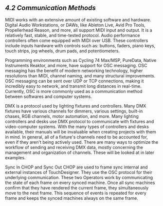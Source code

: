 
## *4.2 Communication Methods*

MIDI works with an extensive amount of existing software and hardware. Digital Audio Workstations, or DAWs, like Ableton Live, Avid Pro Tools, Propellerhead Reason, and more, all support MIDI input and output. It is a relatively fast, stable, and time-tested protocol. Audio performance controllers often come equipped with MIDI over USB. These controllers include inputs hardware with controls such as: buttons, faders, piano keys, touch strips, jog wheels, drum pads, and potentiometers.

Programming environments such as Cycling 74 Max/MSP, PureData, Native Instruments Reaktor, and more, have support for OSC messaging. OSC messaging has the benefit of modern networking technology, higher resolutions than MIDI, channel naming, and many structural improvements. OSC messaging can be sent over UDP or TCP connections, making it incredibly easy to network, and transmit long distances in real-time. Currently, OSC is more commonly used as a communication method between softwares and computer systems.

DMX is a protocol used by lighting fixtures and controllers. Many DMX fixtures have various channels for dimmers, various settings, built-in chases, RGB channels, motor automation, and more. Many lighting controllers and desks use DMX protocol to communicate with fixtures and video-computer systems. With the many types of controllers and desks available, their manuals will be invaluable when creating projects with them in mind. In general, all of a fixture's channels need to be accounted for, even if they aren't being actively used. There are many ways to optimize the workflow of sending and receiving DMX data, mostly concerning the management and organization of channels. These will be looked at in later examples.

Sync In CHOP and Sync Out CHOP are used to frame sync internal and external instances of TouchDesigner. They use the OSC protocol for their underlying communication. These two Operators work by communicating the state of each frame on every synced machine. Once all sync machines confirm that they have rendered the current frame, they simultaneously move to the next frame. This sequence of events is repeated for every frame and keeps the synced machines always on the same frame. 
